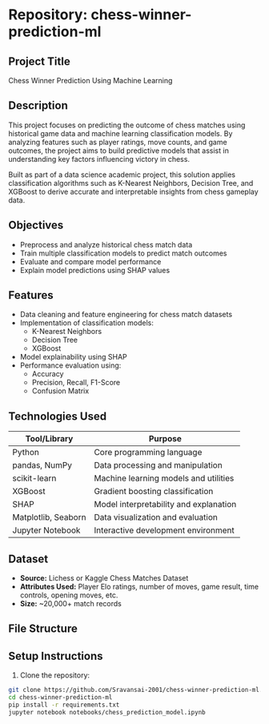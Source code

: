 # Repository: chess-winner-prediction-ml

## Project Title

Chess Winner Prediction Using Machine Learning

## Description

This project focuses on predicting the outcome of chess matches using historical game data and machine learning classification models. By analyzing features such as player ratings, move counts, and game outcomes, the project aims to build predictive models that assist in understanding key factors influencing victory in chess.

Built as part of a data science academic project, this solution applies classification algorithms such as K-Nearest Neighbors, Decision Tree, and XGBoost to derive accurate and interpretable insights from chess gameplay data.

## Objectives

- Preprocess and analyze historical chess match data
- Train multiple classification models to predict match outcomes
- Evaluate and compare model performance
- Explain model predictions using SHAP values

## Features

- Data cleaning and feature engineering for chess match datasets
- Implementation of classification models:
  - K-Nearest Neighbors
  - Decision Tree
  - XGBoost
- Model explainability using SHAP
- Performance evaluation using:
  - Accuracy
  - Precision, Recall, F1-Score
  - Confusion Matrix

## Technologies Used

| Tool/Library        | Purpose                                 |
|---------------------|-----------------------------------------|
| Python              | Core programming language               |
| pandas, NumPy       | Data processing and manipulation        |
| scikit-learn        | Machine learning models and utilities   |
| XGBoost             | Gradient boosting classification        |
| SHAP                | Model interpretability and explanation  |
| Matplotlib, Seaborn | Data visualization and evaluation       |
| Jupyter Notebook    | Interactive development environment     |

## Dataset

- **Source:** Lichess or Kaggle Chess Matches Dataset
- **Attributes Used:** Player Elo ratings, number of moves, game result, time controls, opening moves, etc.
- **Size:** ~20,000+ match records

## File Structure


## Setup Instructions

1. Clone the repository:
```bash
git clone https://github.com/Sravansai-2001/chess-winner-prediction-ml.git
cd chess-winner-prediction-ml
pip install -r requirements.txt
jupyter notebook notebooks/chess_prediction_model.ipynb
